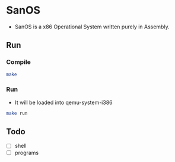 # SanOS
- SanOS is a x86 Operational System written purely in Assembly.

## Run
### Compile
```bash
make
```
### Run
- It will be loaded into qemu-system-i386
```bash
make run 
```

## Todo
- [ ] shell
- [ ] programs